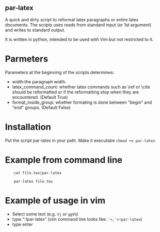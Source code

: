 ## par-latex

A quick and dirty script to reformat latex paragraphs or entire latex documents. The scripts uses reads from standard input (or 1st argument) and writes to standard output. 

It is written in python, intended to be used with Vim but not restricted to it.

# Parmeters
Parameters at the beginning of the scripts determines:
- width:the paragraph width.
- latex_command_count: whether latex commands such as \ref or \cite should be reformatted or if the reformatting stop when they are encountered. (Default True)
- format_inside_group: whether formating is done between "begin" and "end" groups. (Default False)


# Installation
Put the script par-latex in your path.
Make it executabe `chmod +x par-latex`


# Example from command line
```
    cat file.tex|par-latex
```
```
    par-latex file.tex
```

# Example of usage in vim
- Select some text (e.g.  `Vj` or `ggVG`)
- type ":!par-latex"  (vim command line looks like: `'<,'>!par-latex`)
- type enter

